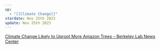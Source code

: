 ```yaml
---
up:
  - "[[Climate Change]]"
stardate: Nov 25th 2023
update: Nov 25th 2023
---
```


[Climate Change Likely to Uproot More Amazon Trees – Berkeley Lab News Center](https://newscenter.lbl.gov/2023/01/17/climate-change-amazon-trees/)